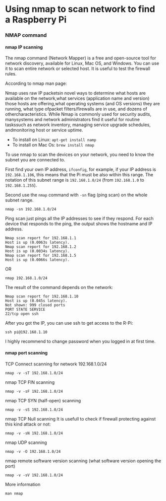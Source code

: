# Using nmap to scan network to find a Raspberry Pi

### NMAP command

#### nmap IP scanning

The nmap command (Network Mapper) is a free and open-source tool for network discovery, available for Linux, Mac OS, and Windows. You can use it to scan entire network or selected host. It is useful to test the firewall rules. 

According to nmap man page:

Nmap uses raw IP packetsin novel ways to determine what hosts are available on the network,what services (application name and version) those hosts are offering,what operating systems (and OS versions) they are running, what type ofpacket filters/firewalls are in use, and dozens of othercharacteristics. While Nmap is commonly used for security audits, manysystems and network administrators find it useful for routine taskssuch as network inventory, managing service upgrade schedules, andmonitoring host or service uptime.

* To install on Linux: `apt-get install namp`
* To install on Mac Os: `brew install nmap`

To use nmap to scan the devices on your network, you need to know the subnet you are connected to. 

First find your own IP address, `ifconfig`, for example, if your IP address is `192.168.1.106`, this means that the Pi must be also within this range. The notation of this subnet range is `192.168.1.0/24` (from `192.168.1.0` to `192.168.1.255`).

Second use the `nmap` command with `-sn` flag (ping scan) on the whole subnet range.

```
nmap -sn 192.168.1.0/24
```

Ping scan just pings all the IP addresses to see if they respond. For each device that responds to the ping, the output shows the hostname and IP address.

```
Nmap scan report for 192.168.1.1
Host is up (0.0063s latency).
Nmap scan report for 192.168.1.2
Host is up (0.0034s latency).
Nmap scan report for 192.168.1.5
Host is up (0.0066s latency).
```

OR

```
nmap 192.168.1.0/24
```

The result of the command depends on the network:

```
Nmap scan report for 192.168.1.10
Host is up (0.045s latency).
Not shown: 999 closed ports
PORT STATE SERVICE
22/tcp open ssh
```

After you got the IP, you can use ssh to get access to the R-Pi:

```
ssh pi@192.168.1.10
```

I highly recommend to change password when you logged in at first time.


#### nmap port scanning

TCP Connect scanning for network 192.168.1.0/24

```
nmap -v -sT 192.168.1.0/24
```

nmap TCP FIN scanning

```
nmap -v -sF 192.168.1.0/24
```

nmap TCP SYN (half-open) scanning

```
nmap -v -sS 192.168.1.0/24
```

nmap TCP Null scanning
It is usefull to check if firewall protecting against this kind attack or not:

```
nmap -v -sN 192.168.1.0/24
```

nmap UDP scanning

```
nmap -v -O 192.168.1.0/24
```

nmap remote software version scanning (what software version opening the port)

```
nmap -v -sV 192.168.1.0/24
```

More information

```
man nmap
```

